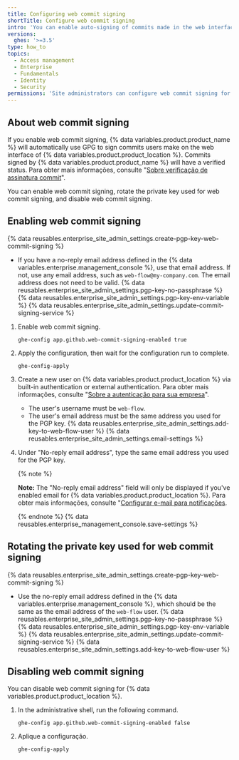 ```yaml
---
title: Configuring web commit signing
shortTitle: Configure web commit signing
intro: 'You can enable auto-signing of commits made in the web interface of {% data variables.product.product_name %}.'
versions:
  ghes: '>=3.5'
type: how_to
topics:
  - Access management
  - Enterprise
  - Fundamentals
  - Identity
  - Security
permissions: 'Site administrators can configure web commit signing for {% data variables.product.product_location %}.'
---
```


## About web commit signing

If you enable web commit signing, {% data variables.product.product_name %} will automatically use GPG to sign commits users make on the web interface of {% data variables.product.product_location %}. Commits signed by {% data variables.product.product_name %} will have a verified status. Para obter mais informações, consulte "[Sobre verificação de assinatura commit](/authentication/managing-commit-signature-verification/about-commit-signature-verification)".

You can enable web commit signing, rotate the private key used for web commit signing, and disable web commit signing.

## Enabling web commit signing

{% data reusables.enterprise_site_admin_settings.create-pgp-key-web-commit-signing %}
   - If you have a no-reply email address defined in the {% data variables.enterprise.management_console %}, use that email address. If not, use any email address, such as `web-flow@my-company.com`. The email address does not need to be valid.
{% data reusables.enterprise_site_admin_settings.pgp-key-no-passphrase %}
{% data reusables.enterprise_site_admin_settings.pgp-key-env-variable %}
{% data reusables.enterprise_site_admin_settings.update-commit-signing-service %}
1. Enable web commit signing.

    ```bash{:copy}
    ghe-config app.github.web-commit-signing-enabled true
    ```
1. Apply the configuration, then wait for the configuration run to complete.

   ```bash{:copy}
   ghe-config-apply
   ```
1. Create a new user on {% data variables.product.product_location %} via built-in authentication or external authentication. Para obter mais informações, consulte "[Sobre a autenticação para sua empresa](/admin/identity-and-access-management/managing-iam-for-your-enterprise/about-authentication-for-your-enterprise)".
   - The user's username must be `web-flow`.
   - The user's email address must be the same address you used for the PGP key.
{% data reusables.enterprise_site_admin_settings.add-key-to-web-flow-user %}
{% data reusables.enterprise_site_admin_settings.email-settings %}
1. Under "No-reply email address", type the same email address you used for the PGP key.

   {% note %}

   **Note:** The "No-reply email address" field will only be displayed if you've enabled email for {% data variables.product.product_location %}. Para obter mais informações, consulte "[Configurar e-mail para notificações](/admin/configuration/configuring-your-enterprise/configuring-email-for-notifications#configuring-smtp-for-your-enterprise).

   {% endnote %}
{% data reusables.enterprise_management_console.save-settings %}

## Rotating the private key used for web commit signing

{% data reusables.enterprise_site_admin_settings.create-pgp-key-web-commit-signing %}
   - Use the no-reply email address defined in the {% data variables.enterprise.management_console %}, which should be the same as the email address of the `web-flow` user.
{% data reusables.enterprise_site_admin_settings.pgp-key-no-passphrase %}
{% data reusables.enterprise_site_admin_settings.pgp-key-env-variable %}
{% data reusables.enterprise_site_admin_settings.update-commit-signing-service %}
{% data reusables.enterprise_site_admin_settings.add-key-to-web-flow-user %}

## Disabling web commit signing

You can disable web commit signing for {% data variables.product.product_location %}.

1. In the administrative shell, run the following command.

   ```bash{:copy}
   ghe-config app.github.web-commit-signing-enabled false
   ```
1. Aplique a configuração.

   ```bash{:copy}
   ghe-config-apply
   ```
